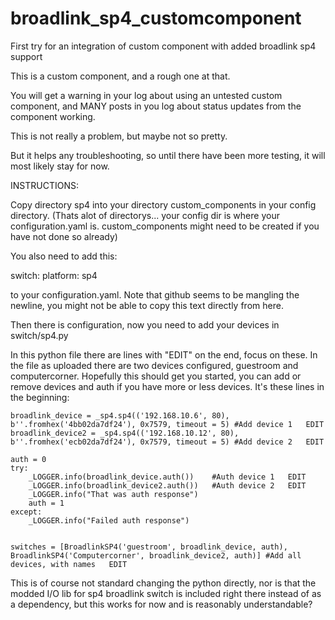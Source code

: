 # broadlink_sp4_customcomponent
First try for an integration of custom component with added broadlink sp4 support

This is a custom component, and a rough one at that. 

You will get a warning in your log about using an untested custom component,
and MANY posts in you log about status updates from the component working. 

This is not really a problem, but maybe not so pretty. 

But it helps any troubleshooting, so until there have been more testing, it will most likely stay for now. 



INSTRUCTIONS:

Copy directory sp4 into your directory custom_components in your config directory. (Thats alot of directorys... your config dir is where your configuration.yaml is. custom_components might need to be created if you have not done so already)

You also need to add this:

switch:
  platform: sp4
  
to your configuration.yaml. Note that github seems to be mangling the newline, you might not be able to copy this text directly from here.

Then there is configuration, now you need to add your devices in switch/sp4.py

In this python file there are lines with "EDIT" on the end, focus on these. In the file as uploaded there are two devices configured, guestroom and computercorner. Hopefully this should get you started, you can add or remove devices and auth if you have more or less devices. It's these lines in the beginning:


    broadlink_device = _sp4.sp4(('192.168.10.6', 80), b''.fromhex('4bb02da7df24'), 0x7579, timeout = 5) #Add device 1   EDIT
    broadlink_device2 = _sp4.sp4(('192.168.10.12', 80), b''.fromhex('ecb02da7df24'), 0x7579, timeout = 5) #Add device 2   EDIT
    
    auth = 0
    try:
        _LOGGER.info(broadlink_device.auth())    #Auth device 1   EDIT
        _LOGGER.info(broadlink_device2.auth())   #Auth device 2   EDIT
        _LOGGER.info("That was auth response")
        auth = 1
    except:
        _LOGGER.info("Failed auth response")
        
    
    switches = [BroadlinkSP4('guestroom', broadlink_device, auth), BroadlinkSP4('Computercorner', broadlink_device2, auth)] #Add all devices, with names   EDIT

This is of course not standard changing the python directly, nor is that the modded I/O lib for sp4 broadlink switch is included right there instead of as a dependency, but this works for now and is reasonably understandable?


